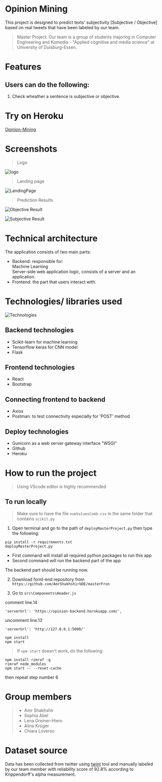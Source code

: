 # Opinion Mining
This project is designed to predict texts' subjectivity [Subjective / Objective] based on real tweets that have been labeled by our team.
> Master Project: Our team is a group of students majoring in Computer Engineering and Komedia - "Applied cognitive and media science" at University of Duisburg-Essen.

# Features
## Users can do the following:
1. Check wheather a sentence is subjective or objective.

# Try on Heroku
[Opinion-Mining](https://opinion-mining-ude.herokuapp.com/)

<!-- # Live Demo
[Live demo and screenshots](https://www.youtube.com/watch?v=USe6Ot3qFys) -->

# Screenshots
>Logo

![logo](https://github.com/AmrShakhshirUDE/opinionMining/blob/main/images/logo.png)

>Landing page

![LandingPage](https://github.com/AmrShakhshirUDE/opinionMining/blob/main/images/LandingPage.png)

>Prediction Results

![Objective Result](https://github.com/AmrShakhshirUDE/opinionMining/blob/main/images/objectiveResult.png)

![Subjective Result](https://github.com/AmrShakhshirUDE/opinionMining/blob/main/images/subjectiveResult.png)


# Technical architecture
The application consists of two main parts:
* Backend: responsible for: <br />Machine Learning <br />Server-side web application logic, consists of a server and an application.
* Frontend: the part that users interact with.

# Technologies/ libraries used
![Technologies](https://github.com/AmrShakhshirUDE/opinionMining/blob/main/images/technologies.png)
## Backend technologies
* Scikit-learn for machine learning
* Tensorflow keras for CNN model
* Flask
## Frontend technologies
* React
* Bootstrap
## Connecting frontend to backend
* Axios
* Postman: to test connectivity especially for 'POST' method
## Deploy technologies
* Gunicorn as a web server gateway interface "WSGI"
* Github
* Heroku

# How to run the project
> Using VScode editor is highly recommended

## To run locally
> Make sure to have the file `numValuesComb.csv` in the same folder that contains `scikit.py`

1. Open terminal and go to the path of `deployMasterProject.py` then type the following:
```
pip install -r requirements.txt
deployMasterProject.py
```

* First command will install all required python packages to run this app <br />
* Second command will run the backend part of the app

The backend part should be running now.

2. Download fornt-end repository from `https://github.com/AmrShakhshirUDE/masterFron`

3. Go to `src\Components\Header.js`

comment line.14

`'serverUrl': 'https://opinion-backend.herokuapp.com/',`

uncomment line.13

`'serverUrl': 'http://127.0.0.1:5000/'`

```
npm install
npm start
```

> If `npm start` doesn't work, do the following:
```
npm install rimraf -g
rimraf node_modules
npm start -- --reset-cache
```
then repeat step number 6



# Group members
> <ul><li>Amr Shakhshir</li> <li>Sophia Abel</li> <li>Lena Greiner-Hiero</li> <li>Alina Krüger</li> <li>Chiara Loverso</li></ul>

# Dataset source
Data has been collected from twitter using [twint](https://github.com/twintproject/twint) tool and manually labeled by our team member with reliability score of 92.8% according to Krippendorff's alpha measurement.